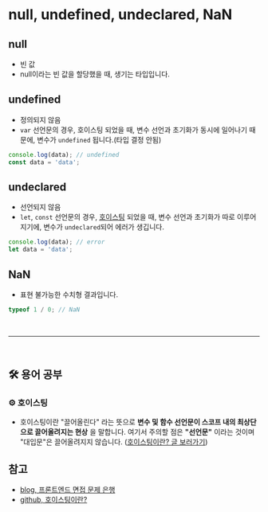 # null, undefined, undeclared, NaN

## null

- 빈 값
- null이라는 빈 값을 할당했을 때, 생기는 타입입니다.

## undefined

- 정의되지 않음
- `var` 선언문의 경우, 호이스팅 되었을 때, 변수 선언과 초기화가 동시에 일어나기 때문에, 변수가 `undefined` 됩니다.(타입 결정 안됨)

```js
console.log(data); // undefined
const data = 'data';
```

## undeclared

- 선언되지 않음
- `let`, `const` 선언문의 경우, [호이스팅](#gear-호이스팅) 되었을 때, 변수 선언과 초기화가 따로 이루어지기에, 변수가 `undeclared`되어 에러가 생깁니다.

```js
console.log(data); // error
let data = 'data';
```

## NaN

- 표현 불가능한 수치형 결과입니다.

```js
typeof 1 / 0; // NaN
```

<br>

---

<br>

## :hammer_and_wrench: 용어 공부

### :gear: 호이스팅

- 호이스팅이란 "끌어올린다" 라는 뜻으로 **변수 및 함수 선언문이 스코프 내의 최상단으로 끌어올려지는 현상** 을 말합니다. 여기서 주의할 점은 **"선언문"** 이라는 것이며 "대입문"은 끌어올려지지 않습니다. ([호이스팅이란? 글 보러가기](https://github.com/Esoolgnah/Frontend-Interview-Questions/blob/main/Notes/important-5/hoisting.md))
  <br>

## 참고

- [blog, 프론트엔드 면접 문제 은행](https://velog.io/@wkahd01/%ED%94%84%EB%A1%A0%ED%8A%B8%EC%97%94%EB%93%9C-%EB%A9%B4%EC%A0%91-%EB%AC%B8%EC%A0%9C-%EC%9D%80%ED%96%89-HTML-%EC%A7%88%EB%AC%B8-%EB%8B%B5%EB%B3%80#null-undefined-undeclared-nan)
- [github, 호이스팅이란?](https://github.com/Esoolgnah/Frontend-Interview-Questions/blob/main/Notes/important-5/hoisting.md)
